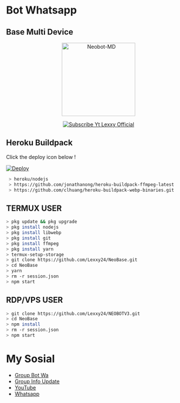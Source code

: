 # Bot Whatsapp
## Base Multi Device 

<p align="center">
<img src="https://encrypted-tbn0.gstatic.com/images?q=tbn:ANd9GcS6dRUymbJ2kmvRSJQgGBKLkehxaym-hSnDuw&usqp=CAU" alt="Neobot-MD" width="200"/>

<p align="center">
    <a href="https://Lexxy24.github.io">
        <img
            src="https://readme-typing-svg.herokuapp.com?size=15&width=280&lines=Neobotz+By+Lexxy+Official+🙏"
            alt="Subscribe Yt Lexxy Official"
        />
    </a>
</p>

## Heroku Buildpack

Click the deploy icon below !

[![Deploy](https://www.herokucdn.com/deploy/button.svg)](https://heroku.com/deploy?template=https://github.com/Lexxy24/NeoBase)

```bash
 > heroku/nodejs
 > https://github.com/jonathanong/heroku-buildpack-ffmpeg-latest
 > https://github.com/clhuang/heroku-buildpack-webp-binaries.git
```

## TERMUX USER
```bash
> pkg update && pkg upgrade
> pkg install nodejs
> pkg install libwebp
> pkg install git
> pkg install ffmpeg
> pkg install yarn
> termux-setup-storage
> git clone https://github.com/Lexxy24/NeoBase.git
> cd NeoBase
> yarn
> rm -r session.json
> npm start
```

## RDP/VPS USER
```bash 
> git clone https://github.com/Lexxy24/NEOBOTV3.git
> cd NeoBase
> npm install
> rm -r session.json
> npm start
```

# My Sosial
- [Group Bot Wa](https://chat.whatsapp.com/FZcDqde6qzaI9hBuRo6zO8)
- [Group Info Update](https://chat.whatsapp.com/DtLHdHIzccnJPOf8qoOCdz)
- [YouTube ](https://youtube.com/channel/UCGDk88W54RJOgk6b1p42NVg)
- [Whatsapp ](https://wa.me/6283834558105)
